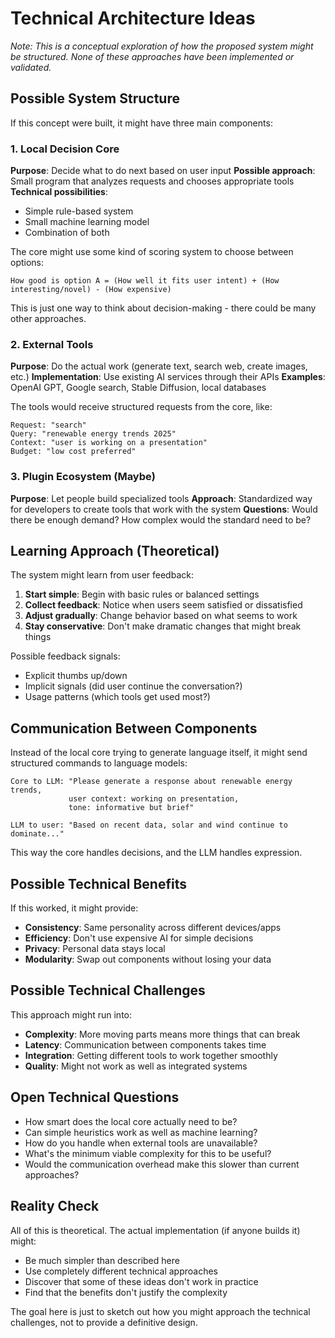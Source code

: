 # Technical Architecture Ideas

*Note: This is a conceptual exploration of how the proposed system might be structured. None of these approaches have been implemented or validated.*

## Possible System Structure

If this concept were built, it might have three main components:

### 1. Local Decision Core
**Purpose**: Decide what to do next based on user input
**Possible approach**: Small program that analyzes requests and chooses appropriate tools
**Technical possibilities**: 
- Simple rule-based system
- Small machine learning model  
- Combination of both

The core might use some kind of scoring system to choose between options:
```
How good is option A = (How well it fits user intent) + (How interesting/novel) - (How expensive)
```

This is just one way to think about decision-making - there could be many other approaches.

### 2. External Tools
**Purpose**: Do the actual work (generate text, search web, create images, etc.)
**Implementation**: Use existing AI services through their APIs
**Examples**: OpenAI GPT, Google search, Stable Diffusion, local databases

The tools would receive structured requests from the core, like:
```
Request: "search"
Query: "renewable energy trends 2025"
Context: "user is working on a presentation"
Budget: "low cost preferred"
```

### 3. Plugin Ecosystem (Maybe)
**Purpose**: Let people build specialized tools
**Approach**: Standardized way for developers to create tools that work with the system
**Questions**: Would there be enough demand? How complex would the standard need to be?

## Learning Approach (Theoretical)

The system might learn from user feedback:

1. **Start simple**: Begin with basic rules or balanced settings
2. **Collect feedback**: Notice when users seem satisfied or dissatisfied  
3. **Adjust gradually**: Change behavior based on what seems to work
4. **Stay conservative**: Don't make dramatic changes that might break things

Possible feedback signals:
- Explicit thumbs up/down
- Implicit signals (did user continue the conversation?)
- Usage patterns (which tools get used most?)

## Communication Between Components

Instead of the local core trying to generate language itself, it might send structured commands to language models:

```
Core to LLM: "Please generate a response about renewable energy trends, 
             user context: working on presentation, 
             tone: informative but brief"

LLM to user: "Based on recent data, solar and wind continue to dominate..."
```

This way the core handles decisions, and the LLM handles expression.

## Possible Technical Benefits

If this worked, it might provide:
- **Consistency**: Same personality across different devices/apps
- **Efficiency**: Don't use expensive AI for simple decisions  
- **Privacy**: Personal data stays local
- **Modularity**: Swap out components without losing your data

## Possible Technical Challenges

This approach might run into:
- **Complexity**: More moving parts means more things that can break
- **Latency**: Communication between components takes time
- **Integration**: Getting different tools to work together smoothly  
- **Quality**: Might not work as well as integrated systems

## Open Technical Questions

- How smart does the local core actually need to be?
- Can simple heuristics work as well as machine learning?
- How do you handle when external tools are unavailable?
- What's the minimum viable complexity for this to be useful?
- Would the communication overhead make this slower than current approaches?

## Reality Check

All of this is theoretical. The actual implementation (if anyone builds it) might:
- Be much simpler than described here
- Use completely different technical approaches  
- Discover that some of these ideas don't work in practice
- Find that the benefits don't justify the complexity

The goal here is just to sketch out how you might approach the technical challenges, not to provide a definitive design.